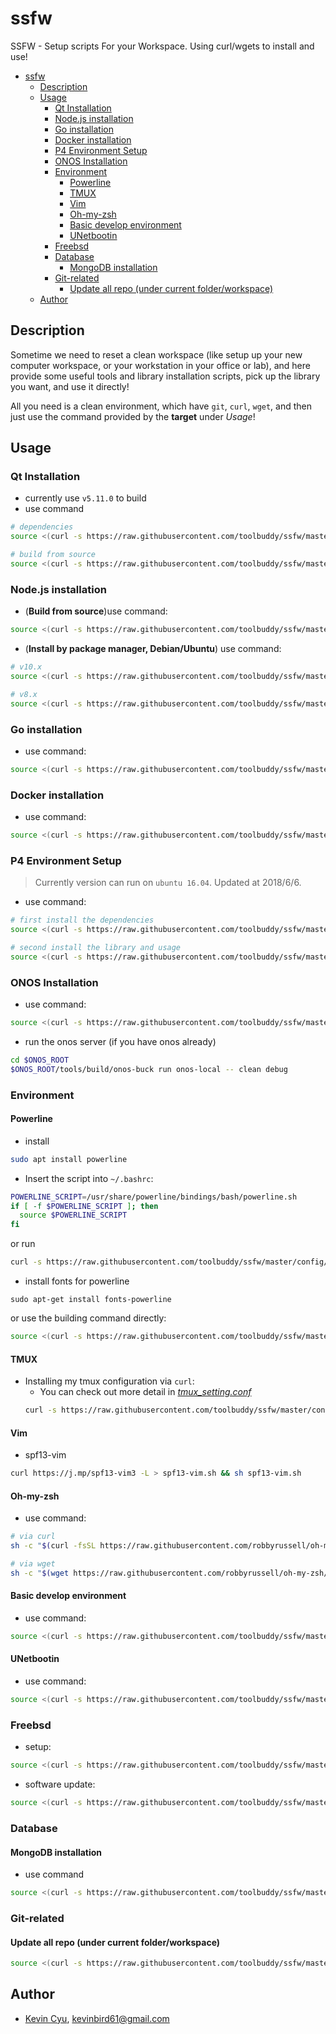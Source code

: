 # ssfw
SSFW - Setup scripts For your Workspace. Using curl/wgets to install and use!
<!-- TOC -->

- [ssfw](#ssfw)
    - [Description](#description)
    - [Usage](#usage)
        - [Qt Installation](#qt-installation)
        - [Node.js installation](#nodejs-installation)
        - [Go installation](#go-installation)
        - [Docker installation](#docker-installation)
        - [P4 Environment Setup](#p4-environment-setup)
        - [ONOS Installation](#onos-installation)
        - [Environment](#environment)
            - [Powerline](#powerline)
            - [TMUX](#tmux)
            - [Vim](#vim)
            - [Oh-my-zsh](#oh-my-zsh)
            - [Basic develop environment](#basic-develop-environment)
            - [UNetbootin](#unetbootin)
        - [Freebsd](#freebsd)
        - [Database](#database)
            - [MongoDB installation](#mongodb-installation)
        - [Git-related](#git-related)
            - [Update all repo (under current folder/workspace)](#update-all-repo-under-current-folderworkspace)
    - [Author](#author)

<!-- /TOC -->

## Description

Sometime we need to reset a clean workspace (like setup up your new computer workspace, or your workstation in your office or lab), and here provide some useful tools and library installation scripts, pick up the library you want, and use it directly!

All you need is a clean environment, which have `git`, `curl`, `wget`, and then just use the command provided by the **target** under *Usage*!

## Usage 

### Qt Installation

* currently use `v5.11.0` to build
* use command 

```bash
# dependencies
source <(curl -s https://raw.githubusercontent.com/toolbuddy/ssfw/master/qt/deps.sh)

# build from source
source <(curl -s https://raw.githubusercontent.com/toolbuddy/ssfw/master/qt/build.sh)
```

### Node.js installation

* (**Build from source**)use command:
```bash
source <(curl -s https://raw.githubusercontent.com/toolbuddy/ssfw/master/nodejs/build_nodejs.sh)
```

* (**Install by package manager, Debian/Ubuntu**) use command:
```bash
# v10.x
source <(curl -s https://raw.githubusercontent.com/toolbuddy/ssfw/master/nodejs/install_nodejs_10.sh)

# v8.x
source <(curl -s https://raw.githubusercontent.com/toolbuddy/ssfw/master/nodejs/install_nodejs_8.sh)
```

### Go installation

* use command:
```sh
source <(curl -s https://raw.githubusercontent.com/toolbuddy/ssfw/master/go/install.sh)
```

### Docker installation

* use command:
```bash
source <(curl -s https://raw.githubusercontent.com/toolbuddy/ssfw/master/system/install_docker.sh)
```

### P4 Environment Setup

> Currently version can run on `ubuntu 16.04`.
> Updated at 2018/6/6.

* use command:
```bash
# first install the dependencies
source <(curl -s https://raw.githubusercontent.com/toolbuddy/ssfw/master/netdev/root_bootstrap.sh)

# second install the library and usage
source <(curl -s https://raw.githubusercontent.com/toolbuddy/ssfw/master/netdev/user_bootstrap.sh)
```


### ONOS Installation

* use command:

```bash
source <(curl -s https://raw.githubusercontent.com/toolbuddy/ssfw/master/netdev/install_onos.sh)

```

* run the onos server (if you have onos already)
```bash
cd $ONOS_ROOT
$ONOS_ROOT/tools/build/onos-buck run onos-local -- clean debug
```

### Environment

#### Powerline 

* install 
```bash
sudo apt install powerline
```

* Insert the script into `~/.bashrc`:
```bash
POWERLINE_SCRIPT=/usr/share/powerline/bindings/bash/powerline.sh
if [ -f $POWERLINE_SCRIPT ]; then
  source $POWERLINE_SCRIPT
fi
```

or run 

```bash
curl -s https://raw.githubusercontent.com/toolbuddy/ssfw/master/config/powerline.conf > ~/.bashrc
```

* install fonts for powerline
```
sudo apt-get install fonts-powerline
```

or use the building command directly:

```bash
source <(curl -s https://raw.githubusercontent.com/toolbuddy/ssfw/master/config/powerline-fonts.sh)
```

#### TMUX

* Installing my tmux configuration via `curl`: 
    * You can check out more detail in [*tmux_setting.conf*](config/tmux_setting.conf)
    ```bash
    curl -s https://raw.githubusercontent.com/toolbuddy/ssfw/master/config/tmux_setting.conf > ~/.tmux.conf
    ```

#### Vim

* spf13-vim
```bash
curl https://j.mp/spf13-vim3 -L > spf13-vim.sh && sh spf13-vim.sh
```

#### Oh-my-zsh 

* use command:
```sh
# via curl
sh -c "$(curl -fsSL https://raw.githubusercontent.com/robbyrussell/oh-my-zsh/master/tools/install.sh)"

# via wget
sh -c "$(wget https://raw.githubusercontent.com/robbyrussell/oh-my-zsh/master/tools/install.sh -O -)"
```

#### Basic develop environment

* use command: 
```bash
source <(curl -s https://raw.githubusercontent.com/toolbuddy/ssfw/master/system/basic_env.sh)
```

#### UNetbootin

* use command:
```bash
source <(curl -s https://raw.githubusercontent.com/toolbuddy/ssfw/master/system/install_unetbootin.sh)
```

### Freebsd

* setup:
```bash
source <(curl -s https://raw.githubusercontent.com/toolbuddy/ssfw/master/freebsd/setup.sh)
```

* software update:
```bash
source <(curl -s https://raw.githubusercontent.com/toolbuddy/ssfw/master/freebsd/software_update.sh)
```

### Database 

#### MongoDB installation

* use command 
```bash
source <(curl -s https://raw.githubusercontent.com/toolbuddy/ssfw/master/system/install_mongo.sh)
```

### Git-related

#### Update all repo (under current folder/workspace)

```bash
source <(curl -s https://raw.githubusercontent.com/toolbuddy/ssfw/master/git/update_all_repo.sh)
```

## Author

* [Kevin Cyu](), kevinbird61@gmail.com
